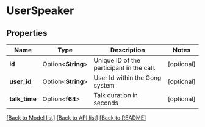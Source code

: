 # UserSpeaker

## Properties

Name | Type | Description | Notes
------------ | ------------- | ------------- | -------------
**id** | Option<**String**> | Unique ID of the participant in the call. | [optional]
**user_id** | Option<**String**> | User Id within the Gong system | [optional]
**talk_time** | Option<**f64**> | Talk duration in seconds | [optional]

[[Back to Model list]](../README.md#documentation-for-models) [[Back to API list]](../README.md#documentation-for-api-endpoints) [[Back to README]](../README.md)


